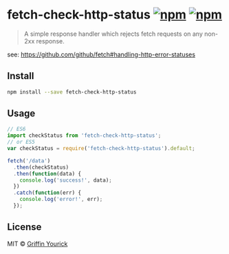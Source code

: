 # fetch-check-http-status [![npm](https://img.shields.io/npm/v/fetch-check-http-status.svg)](https://www.npmjs.com/package/fetch-check-http-status) [![npm](https://img.shields.io/npm/dm/fetch-check-http-status.svg)](https://www.npmjs.com/package/fetch-check-http-status)
> A simple response handler which rejects fetch requests on any non-2xx response.

see: https://github.com/github/fetch#handling-http-error-statuses

## Install
```sh
npm install --save fetch-check-http-status
```

## Usage
```js
// ES6
import checkStatus from 'fetch-check-http-status';
// or ES5
var checkStatus = require('fetch-check-http-status').default;

fetch('/data')
  .then(checkStatus)
  .then(function(data) {
    console.log('success!', data);
  })
  .catch(function(err) {
    console.log('error!', err);
  });
```

## License
MIT © [Griffin Yourick](https://github.com/tough-griff)
